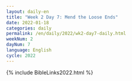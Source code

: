 ```yaml
---
layout: daily-en
title: "Week 2 Day 7: Mend the Loose Ends"
date: 2022-01-18
categories: daily
permalink: /en/daily/2022/wk2-day7-daily.html
weekNum: 2
dayNum: 7
language: English
cycle: 2022
---
```


{% include BibleLinks2022.html %} 
